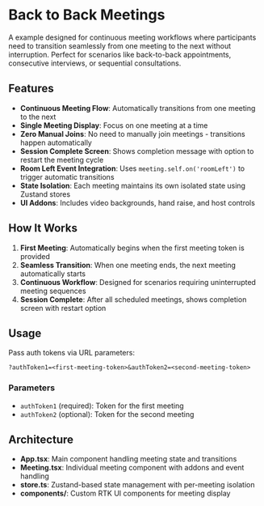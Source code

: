 # Back to Back Meetings

A example designed for continuous meeting workflows where participants need to transition seamlessly from one meeting to the next without interruption. Perfect for scenarios like back-to-back appointments, consecutive interviews, or sequential consultations.

## Features

- **Continuous Meeting Flow**: Automatically transitions from one meeting to the next
- **Single Meeting Display**: Focus on one meeting at a time
- **Zero Manual Joins**: No need to manually join meetings - transitions happen automatically
- **Session Complete Screen**: Shows completion message with option to restart the meeting cycle
- **Room Left Event Integration**: Uses `meeting.self.on('roomLeft')` to trigger automatic transitions
- **State Isolation**: Each meeting maintains its own isolated state using Zustand stores
- **UI Addons**: Includes video backgrounds, hand raise, and host controls

## How It Works

1. **First Meeting**: Automatically begins when the first meeting token is provided
2. **Seamless Transition**: When one meeting ends, the next meeting automatically starts
3. **Continuous Workflow**: Designed for scenarios requiring uninterrupted meeting sequences
4. **Session Complete**: After all scheduled meetings, shows completion screen with restart option

## Usage

Pass auth tokens via URL parameters:
```
?authToken1=<first-meeting-token>&authToken2=<second-meeting-token>
```

### Parameters
- `authToken1` (required): Token for the first meeting
- `authToken2` (optional): Token for the second meeting

## Architecture

- **App.tsx**: Main component handling meeting state and transitions
- **Meeting.tsx**: Individual meeting component with addons and event handling  
- **store.ts**: Zustand-based state management with per-meeting isolation
- **components/**: Custom RTK UI components for meeting display

